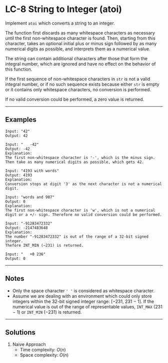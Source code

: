 # LC-8 String to Integer (atoi)

Implement `atoi` which converts a string to an integer.

The function first discards as many whitespace characters as necessary until the first non-whitespace character is found. Then, starting from this character, takes an optional initial plus or minus sign followed by as many numerical digits as possible, and interprets them as a numerical value.

The string can contain additional characters after those that form the integral number, which are ignored and have no effect on the behavior of this function.

If the first sequence of non-whitespace characters in `str` is not a valid integral number, or if no such sequence exists because either `str` is empty or it contains only whitespace characters, no conversion is performed.

If no valid conversion could be performed, a zero value is returned.

---
## Examples

```
Input: "42"
Output: 42
```

```
Input: "   -42"
Output: -42
Explanation:
The first non-whitespace character is '-', which is the minus sign.
Then take as many numerical digits as possible, which gets 42.
```

```
Input: "4193 with words"
Output: 4193
Explanation: 
Conversion stops at digit '3' as the next character is not a numerical digit.
```

```
Input: "words and 987"
Output: 0
Explanation: 
The first non-whitespace character is 'w', which is not a numerical digit or a +/- sign. Therefore no valid conversion could be performed.
```

```
Input: "-91283472332"
Output: -2147483648
Explanation: 
The number "-91283472332" is out of the range of a 32-bit signed integer.
Thefore INT_MIN (−231) is returned.
```

```
Input: "   +0 236"
Output: 0
```

---
## Notes

* Only the space character `' '` is considered as whitespace character.
* Assume we are dealing with an environment which could only store integers within the 32-bit signed integer range: [−231,  231 − 1]. If the numerical value is out of the range of representable values, `INT_MAX` (231 − 1) or `INT_MIN` (−231) is returned.

---
## Solutions

1. Naive Approach
    * Time complexity: $O(n)$
    * Space complexity: $O(n)$
